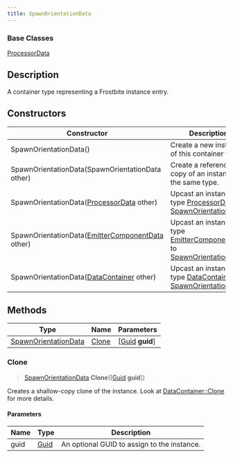 ```yaml
---
title: SpawnOrientationData
---
```

### Base Classes

[ProcessorData](ProcessorData)

## Description

A container type representing a Frostbite instance entry.

## Constructors

| Constructor                                                                     | Description                                                                                                                     |
| ------------------------------------------------------------------------------- | ------------------------------------------------------------------------------------------------------------------------------- |
| SpawnOrientationData()                                                          | Create a new instance of this container type.                                                                                   |
| SpawnOrientationData(SpawnOrientationData other)                                | Create a reference copy of an instance of the same type.                                                                        |
| SpawnOrientationData([ProcessorData](ProcessorData) other)                      | Upcast an instance of type [ProcessorData](ProcessorData) to [SpawnOrientationData](SpawnOrientationData).                      |
| SpawnOrientationData([EmitterComponentData](EmitterComponentData) other)        | Upcast an instance of type [EmitterComponentData](EmitterComponentData) to [SpawnOrientationData](SpawnOrientationData).        |
| SpawnOrientationData([DataContainer](/vext/ref/shared/class/datacontainer) other) | Upcast an instance of type [DataContainer](/vext/ref/shared/class/datacontainer) to [SpawnOrientationData](SpawnOrientationData). |

## Methods

| Type                                         | Name            | Parameters                                     |
| -------------------------------------------- | --------------- | ---------------------------------------------- |
| [SpawnOrientationData](SpawnOrientationData) | [Clone](#clone) | \[[Guid](/vext/ref/shared/class/guid) **guid**\] |

### Clone

> [SpawnOrientationData](SpawnOrientationData) **Clone**(\[[Guid](/vext/ref/shared/class/guid) **guid**\])

Creates a shallow-copy clone of the instance. Look at [DataContainer::Clone](/vext/ref/shared/class/datacontainer#clone) for more details.

#### Parameters

| Name | Type         | Description                                 |
| ---- | ------------ | ------------------------------------------- |
| guid | [Guid](Guid) | An optional GUID to assign to the instance. |
